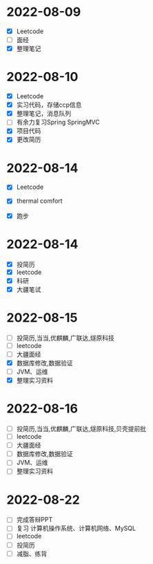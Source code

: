 # 2022-08-09

- [X] Leetcode
- [ ] 面经
- [X] 整理笔记

# 2022-08-10

- [X] Leetcode
- [X] 实习代码，存储ccp信息
- [X] 整理笔记，消息队列
- [ ] 有余力复习Spring SpringMVC
- [X] 项目代码
- [X] 更改简历 

# 2022-08-14

- [X] Leetcode
- [x] thermal comfort
- [x] 跑步


# 2022-08-14

- [x] 投简历
- [x] leetcode
- [x] 科研
- [x] 大疆笔试

# 2022-08-15

- [ ] 投简历,当当,优麒麟,广联达,燧原科技
- [ ] leetcode
- [ ] 大疆面经
- [x] 数据库修改,数据验证
- [ ] JVM、运维
- [x] 整理实习资料

# 2022-08-16

- [ ] 投简历,当当,优麒麟,广联达,燧原科技,贝壳提前批
- [ ] leetcode
- [ ] 大疆面经
- [ ] 数据库修改,数据验证
- [ ] JVM、运维
- [ ] 整理实习资料

# 2022-08-22

- [ ] 完成答辩PPT
- [ ] 复习 计算机操作系统、计算机网络、MySQL
- [ ] leetcode
- [ ] 投简历
- [ ] 减脂、练背
